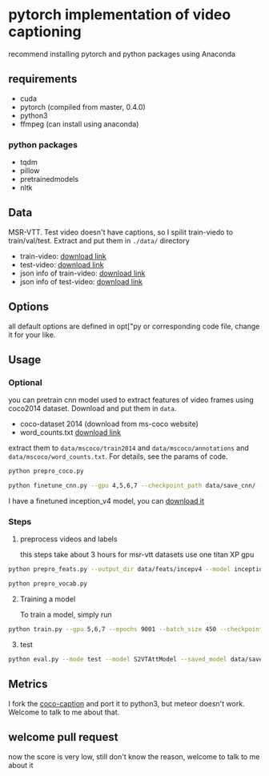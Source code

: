# pytorch implementation of video captioning

recommend installing pytorch and python packages using Anaconda

## requirements

- cuda
- pytorch (compiled from master, 0.4.0)
- python3
- ffmpeg (can install using anaconda)

### python packages

- tqdm
- pillow
- pretrainedmodels
- nltk

## Data

MSR-VTT. Test video doesn't have captions, so I spilit train-viedo to train/val/test. Extract and put them in `./data/` directory

- train-video: [download link](https://drive.google.com/file/d/1Qi6Gn_l93SzrvmKQQu-drI90L-x8B0ly/view?usp=sharing)
- test-video: [download link](https://drive.google.com/file/d/10fPbEhD-ENVQihrRvKFvxcMzkDlhvf4Q/view?usp=sharing)
- json info of train-video: [download link](https://drive.google.com/file/d/1LcTtsAvfnHhUfHMiI4YkDgN7lF1-_-m7/view?usp=sharing)
- json info of test-video: [download link](https://drive.google.com/file/d/1Kgra0uMKDQssclNZXRLfbj9UQgBv-1YE/view?usp=sharing)

## Options

all default options are defined in opt["py or corresponding code file, change it for your like.

## Usage

### Optional

you can pretrain cnn model used to extract features of video frames using coco2014 dataset. Download and put them in `data`.

- coco-dataset 2014 (download from ms-coco website)
- word_counts.txt [download link](https://drive.google.com/open?id=1yor3VwdAzN1Ur5Jev9RClegCuBQuCK09)

extract them to `data/mscoco/train2014` and `data/mscoco/annotations` and `data/mscoco/word_counts.txt`. For details,
see the params of code.

```bash
python prepro_coco.py

python finetune_cnn.py --gpu 4,5,6,7 --checkpoint_path data/save_cnn/ --batch_size 200
```

I have a finetuned inception_v4 model, you can [download it](https://drive.google.com/open?id=1yJW5GVJUaKjmm8B4dak9hxC4lYGMMG51)

### Steps

1. preprocess videos and labels

    this steps take about 3 hours for msr-vtt datasets use one titan XP gpu

```bash
python prepro_feats.py --output_dir data/feats/incepv4 --model inception_v4 --dim_vid 1536 --n_frame_steps 50 --gpu 0,1 --saved_model data/save_cnn/cnn_model_50.pth

python prepro_vocab.py
```

2. Training a model

    To train a model, simply run

```bash
python train.py --gpu 5,6,7 --epochs 9001 --batch_size 450 --checkpoint_path data/save7 --feats_dir data/feats/incepv4 --rnn_dropout_p 0.1 --dim_hidden 1024 --dim_word 512 --dim_vid 1536 --model S2VTAttModel
```

3. test

```bash
python eval.py --mode test --model S2VTAttModel --saved_model data/save7/model_best.pth --gpu 2,3,4 --dim_hidden 1024 --dim_vid 1536 --dim_word 512 --feats_dir data/feats/incepv4
```

## Metrics

I fork the [coco-caption](https://github.com/tylin/coco-caption) and port it to python3, but meteor doesn't work. Welcome to talk to me about that.

## welcome pull request

now the score is very low, still don't know the reason, welcome to talk to me about it
